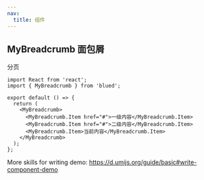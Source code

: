 ```yaml
---
nav:
  title: 组件
---
```


## MyBreadcrumb 面包屑

分页

```tsx
import React from 'react';
import { MyBreadcrumb } from 'blued';

export default () => {
  return (
    <MyBreadcrumb>
      <MyBreadcrumb.Item href="#">一级内容</MyBreadcrumb.Item>
      <MyBreadcrumb.Item href="#">二级内容</MyBreadcrumb.Item>
      <MyBreadcrumb.Item>当前内容</MyBreadcrumb.Item>
    </MyBreadcrumb>
  );
};
```

More skills for writing demo: https://d.umijs.org/guide/basic#write-component-demo
